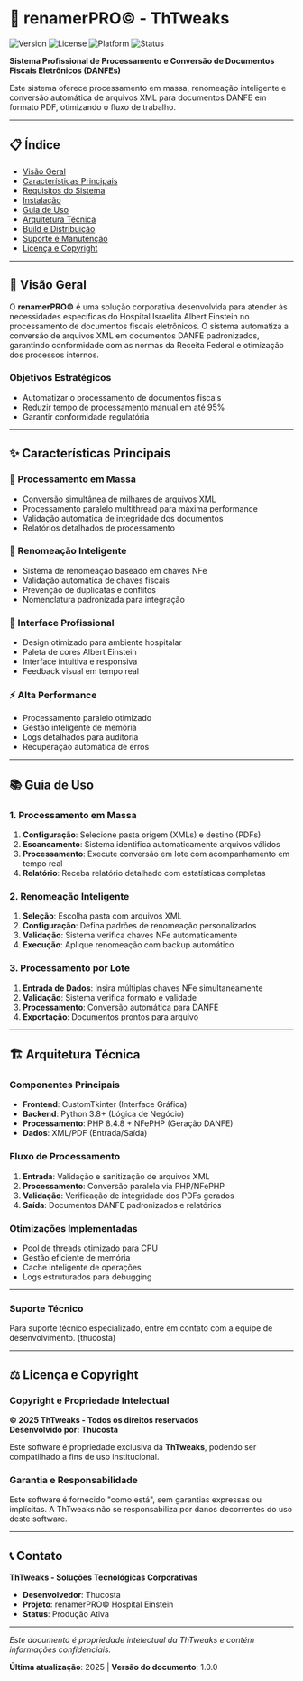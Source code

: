 # 🏥 renamerPRO© - ThTweaks
![Version](https://img.shields.io/badge/version-1.0.0-blue.svg)
![License](https://img.shields.io/badge/license-Proprietary-red.svg)
![Platform](https://img.shields.io/badge/platform-Windows-lightgrey.svg)
![Status](https://img.shields.io/badge/status-Production-green.svg)

**Sistema Profissional de Processamento e Conversão de Documentos Fiscais Eletrônicos (DANFEs)**

Este sistema oferece processamento em massa, renomeação inteligente e conversão automática de arquivos XML para documentos DANFE em formato PDF, otimizando o fluxo de trabalho.

---

## 📋 **Índice**

- [Visão Geral](#-visão-geral)
- [Características Principais](#-características-principais)
- [Requisitos do Sistema](#-requisitos-do-sistema)
- [Instalação](#-instalação)
- [Guia de Uso](#-guia-de-uso)
- [Arquitetura Técnica](#-arquitetura-técnica)
- [Build e Distribuição](#-build-e-distribuição)
- [Suporte e Manutenção](#-suporte-e-manutenção)
- [Licença e Copyright](#-licença-e-copyright)

---

## 🎯 **Visão Geral**

O **renamerPRO©** é uma solução corporativa desenvolvida para atender às necessidades específicas do Hospital Israelita Albert Einstein no processamento de documentos fiscais eletrônicos. O sistema automatiza a conversão de arquivos XML em documentos DANFE padronizados, garantindo conformidade com as normas da Receita Federal e otimização dos processos internos.

### **Objetivos Estratégicos**
- Automatizar o processamento de documentos fiscais
- Reduzir tempo de processamento manual em até 95%
- Garantir conformidade regulatória

---

## ✨ **Características Principais**

### **🚀 Processamento em Massa**
- Conversão simultânea de milhares de arquivos XML
- Processamento paralelo multithread para máxima performance
- Validação automática de integridade dos documentos
- Relatórios detalhados de processamento

### **🎯 Renomeação Inteligente**
- Sistema de renomeação baseado em chaves NFe
- Validação automática de chaves fiscais
- Prevenção de duplicatas e conflitos
- Nomenclatura padronizada para integração

### **🏥 Interface Profissional**
- Design otimizado para ambiente hospitalar
- Paleta de cores Albert Einstein
- Interface intuitiva e responsiva
- Feedback visual em tempo real

### **⚡ Alta Performance**
- Processamento paralelo otimizado
- Gestão inteligente de memória
- Logs detalhados para auditoria
- Recuperação automática de erros

---

## 📚 **Guia de Uso**

### **1. Processamento em Massa**
1. **Configuração**: Selecione pasta origem (XMLs) e destino (PDFs)
2. **Escaneamento**: Sistema identifica automaticamente arquivos válidos
3. **Processamento**: Execute conversão em lote com acompanhamento em tempo real
4. **Relatório**: Receba relatório detalhado com estatísticas completas

### **2. Renomeação Inteligente**
1. **Seleção**: Escolha pasta com arquivos XML
2. **Configuração**: Defina padrões de renomeação personalizados
3. **Validação**: Sistema verifica chaves NFe automaticamente
4. **Execução**: Aplique renomeação com backup automático

### **3. Processamento por Lote**
1. **Entrada de Dados**: Insira múltiplas chaves NFe simultaneamente
2. **Validação**: Sistema verifica formato e validade
3. **Processamento**: Conversão automática para DANFE
4. **Exportação**: Documentos prontos para arquivo

---

## 🏗️ **Arquitetura Técnica**

### **Componentes Principais**
- **Frontend**: CustomTkinter (Interface Gráfica)
- **Backend**: Python 3.8+ (Lógica de Negócio)
- **Processamento**: PHP 8.4.8 + NFePHP (Geração DANFE)
- **Dados**: XML/PDF (Entrada/Saída)

### **Fluxo de Processamento**
1. **Entrada**: Validação e sanitização de arquivos XML
2. **Processamento**: Conversão paralela via PHP/NFePHP
3. **Validação**: Verificação de integridade dos PDFs gerados
4. **Saída**: Documentos DANFE padronizados e relatórios

### **Otimizações Implementadas**
- Pool de threads otimizado para CPU
- Gestão eficiente de memória
- Cache inteligente de operações
- Logs estruturados para debugging

---

### **Suporte Técnico**
Para suporte técnico especializado, entre em contato com a equipe de desenvolvimento. (thucosta)

---

## ⚖️ **Licença e Copyright**

### **Copyright e Propriedade Intelectual**

**© 2025 ThTweaks - Todos os direitos reservados**  
**Desenvolvido por: Thucosta**

Este software é propriedade exclusiva da **ThTweaks**, podendo ser compatilhado a fins de uso institucional.

### **Garantia e Responsabilidade**
Este software é fornecido "como está", sem garantias expressas ou implícitas. A ThTweaks não se responsabiliza por danos decorrentes do uso deste software.

---

## 📞 **Contato**

**ThTweaks - Soluções Tecnológicas Corporativas**
- **Desenvolvedor**: Thucosta
- **Projeto**: renamerPRO© Hospital Einstein
- **Status**: Produção Ativa

---

*Este documento é propriedade intelectual da ThTweaks e contém informações confidenciais.*

**Última atualização**: 2025 | **Versão do documento**: 1.0.0 
